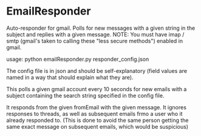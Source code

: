 # EmailResponder
Auto-responder for gmail. Polls for new messages with a given string in the subject and replies with a given message. 
NOTE: You must have imap / smtp (gmail's taken to calling these "less secure methods") enabled in gmail. 

usage: python emailResponder.py responder_config.json

The config file is in json and should be self-explanatory (field values are named in a way that should explain what they are). 

This polls a given gmail account every 10 seconds for new emails with a subject containing the search string specified in the config file. 

It responds from the given fromEmail with the given message.
It ignores responses to threads, as well as subsequent emails frmo a user who it already responded to. 
(This is done to avoid the same person getting the same exact message on subsequent emails, which would be suspicious)
